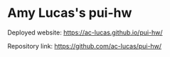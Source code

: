 # Amy Lucas's pui-hw

Deployed website: https://ac-lucas.github.io/pui-hw/

Repository link: https://github.com/ac-lucas/pui-hw/
